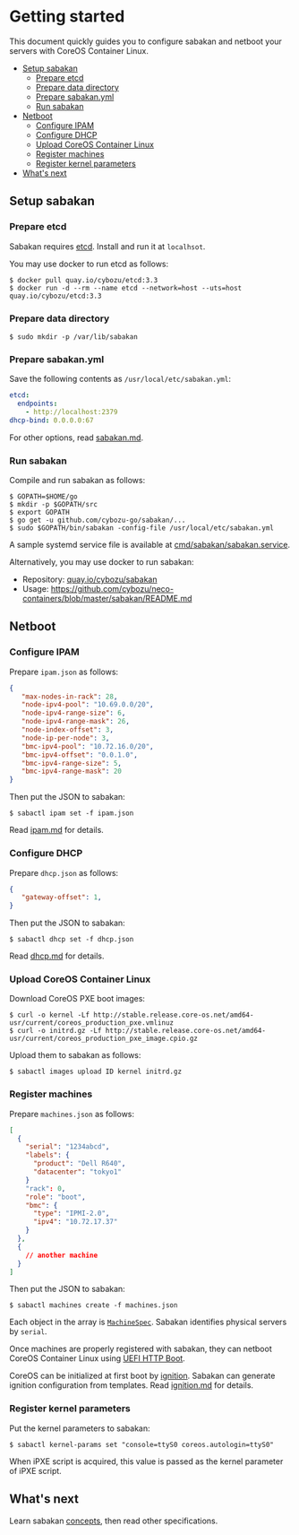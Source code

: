 Getting started
===============

This document quickly guides you to configure sabakan and netboot
your servers with CoreOS Container Linux.

* [Setup sabakan](#setup)
  * [Prepare etcd](#etcd)
  * [Prepare data directory](#datadir)
  * [Prepare sabakan.yml](#configure)
  * [Run sabakan](#run)
* [Netboot](#netboot)
  * [Configure IPAM](#ipam)
  * [Configure DHCP](#dhcp)
  * [Upload CoreOS Container Linux](#upload)
  * [Register machines](#register)
  * [Register kernel parameters](#kernelparams)
* [What's next](#whatsnext)

## <a name="setup" />Setup sabakan

### <a name="etcd" />Prepare etcd

Sabakan requires [etcd][].  Install and run it at `localhsot`.

You may use docker to run etcd as follows:
```console
$ docker pull quay.io/cybozu/etcd:3.3
$ docker run -d --rm --name etcd --network=host --uts=host quay.io/cybozu/etcd:3.3
```

### <a name="datadir" />Prepare data directory

```console
$ sudo mkdir -p /var/lib/sabakan
```

### <a name="configure" />Prepare sabakan.yml

Save the following contents as `/usr/local/etc/sabakan.yml`:

```yaml
etcd:
  endpoints:
    - http://localhost:2379
dhcp-bind: 0.0.0.0:67
```

For other options, read [sabakan.md](sabakan.md).

### <a name="run" />Run sabakan

Compile and run sabakan as follows:

```console
$ GOPATH=$HOME/go
$ mkdir -p $GOPATH/src
$ export GOPATH
$ go get -u github.com/cybozu-go/sabakan/...
$ sudo $GOPATH/bin/sabakan -config-file /usr/local/etc/sabakan.yml
```

A sample systemd service file is available at
[cmd/sabakan/sabakan.service](../cmd/sabakan/sabakan.service).

Alternatively, you may use docker to run sabakan:
* Repository: [quay.io/cybozu/sabakan](https://quay.io/cybozu/sabakan)
* Usage: https://github.com/cybozu/neco-containers/blob/master/sabakan/README.md

## <a name="netboot" />Netboot

### <a name="ipam" />Configure IPAM

Prepare `ipam.json` as follows:
```json
{
   "max-nodes-in-rack": 28,
   "node-ipv4-pool": "10.69.0.0/20",
   "node-ipv4-range-size": 6,
   "node-ipv4-range-mask": 26,
   "node-index-offset": 3,
   "node-ip-per-node": 3,
   "bmc-ipv4-pool": "10.72.16.0/20",
   "bmc-ipv4-offset": "0.0.1.0",
   "bmc-ipv4-range-size": 5,
   "bmc-ipv4-range-mask": 20
}
```

Then put the JSON to sabakan:
```console
$ sabactl ipam set -f ipam.json
```

Read [ipam.md](ipam.md) for details.

### <a name="dhcp" />Configure DHCP

Prepare `dhcp.json` as follows:
```json
{
   "gateway-offset": 1,
}
```

Then put the JSON to sabakan:
```console
$ sabactl dhcp set -f dhcp.json
```

Read [dhcp.md](dhcp.md) for details.

### <a name="upload" />Upload CoreOS Container Linux

Download CoreOS PXE boot images:
```console
$ curl -o kernel -Lf http://stable.release.core-os.net/amd64-usr/current/coreos_production_pxe.vmlinuz
$ curl -o initrd.gz -Lf http://stable.release.core-os.net/amd64-usr/current/coreos_production_pxe_image.cpio.gz
```

Upload them to sabakan as follows:
```console
$ sabactl images upload ID kernel initrd.gz
```

### <a name="machines" />Register machines

Prepare `machines.json` as follows:
```json
[
  {
    "serial": "1234abcd",
    "labels": {
      "product": "Dell R640",
      "datacenter": "tokyo1"
    }
    "rack": 0,
    "role": "boot",
    "bmc": {
      "type": "IPMI-2.0",
      "ipv4": "10.72.17.37"
    }
  },
  {
    // another machine
  }
]
```

Then put the JSON to sabakan:
```console
$ sabactl machines create -f machines.json
```

Each object in the array is [`MachineSpec`](machine.md#machinespec-struct).
Sabakan identifies physical servers by `serial`.

Once machines are properly registered with sabakan, they can netboot
CoreOS Container Linux using [UEFI HTTP Boot][HTTPBoot].

CoreOS can be initialized at first boot by [ignition][].
Sabakan can generate ignition configuration from templates.
Read [ignition.md](ignition.md) for details.

### <a name="kernelparams" />Register kernel parameters

Put the kernel parameters to sabakan:
```console
$ sabactl kernel-params set "console=ttyS0 coreos.autologin=ttyS0"
```

When iPXE script is acquired, this value is passed as the kernel parameter of iPXE script.

## <a name="whatsnext" /> What's next

Learn sabakan [concepts](concepts.md), then read other specifications.

[etcd]: https://github.com/coreos/etcd
[HTTPBoot]: https://github.com/tianocore/tianocore.github.io/wiki/HTTP-Boot
[ignition]: https://coreos.com/ignition/docs/latest/
